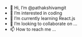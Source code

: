 - 👋 Hi, I’m @pathakshivamgit
- 👀 I’m interested in coding
- 🌱 I’m currently learning React.js
- 💞️ I’m looking to collaborate on ...
- 📫 How to reach me ...

<!---
pathakshivamgit/pathakshivamgit is a ✨ special ✨ repository because its `README.md` (this file) appears on your GitHub profile.
You can click the Preview link to take a look at your changes.
--->
